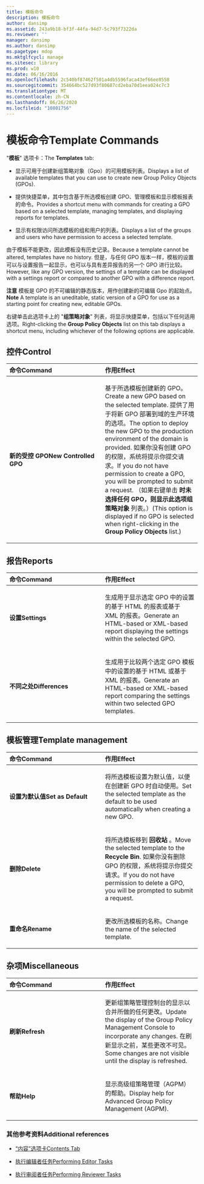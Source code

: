 ```yaml
---
title: 模板命令
description: 模板命令
author: dansimp
ms.assetid: 243a9b18-bf3f-44fa-94d7-5c793f7322da
ms.reviewer: ''
manager: dansimp
ms.author: dansimp
ms.pagetype: mdop
ms.mktglfcycl: manage
ms.sitesec: library
ms.prod: w10
ms.date: 06/16/2016
ms.openlocfilehash: 2c540bf87462f501a4db5596faca43ef66ee8558
ms.sourcegitcommit: 354664bc527d93f80687cd2eba70d1eea024c7c3
ms.translationtype: MT
ms.contentlocale: zh-CN
ms.lasthandoff: 06/26/2020
ms.locfileid: "10801756"
---
```

# <span data-ttu-id="19b9c-103">模板命令</span><span class="sxs-lookup"><span data-stu-id="19b9c-103">Template Commands</span></span>


<span data-ttu-id="19b9c-104">"**模板**" 选项卡：</span><span class="sxs-lookup"><span data-stu-id="19b9c-104">The **Templates** tab:</span></span>

-   <span data-ttu-id="19b9c-105">显示可用于创建新组策略对象（Gpo）的可用模板列表。</span><span class="sxs-lookup"><span data-stu-id="19b9c-105">Displays a list of available templates that you can use to create new Group Policy Objects (GPOs).</span></span>

-   <span data-ttu-id="19b9c-106">提供快捷菜单，其中包含基于所选模板创建 GPO、管理模板和显示模板报表的命令。</span><span class="sxs-lookup"><span data-stu-id="19b9c-106">Provides a shortcut menu with commands for creating a GPO based on a selected template, managing templates, and displaying reports for templates.</span></span>

-   <span data-ttu-id="19b9c-107">显示有权限访问所选模板的组和用户的列表。</span><span class="sxs-lookup"><span data-stu-id="19b9c-107">Displays a list of the groups and users who have permission to access a selected template.</span></span>

<span data-ttu-id="19b9c-108">由于模板不能更改，因此模板没有历史记录。</span><span class="sxs-lookup"><span data-stu-id="19b9c-108">Because a template cannot be altered, templates have no history.</span></span> <span data-ttu-id="19b9c-109">但是，与任何 GPO 版本一样，模板的设置可以与设置报告一起显示，也可以与具有差异报告的另一个 GPO 进行比较。</span><span class="sxs-lookup"><span data-stu-id="19b9c-109">However, like any GPO version, the settings of a template can be displayed with a settings report or compared to another GPO with a difference report.</span></span>

<span data-ttu-id="19b9c-110">**注意** 模板是 GPO 的不可编辑的静态版本，用作创建新的可编辑 Gpo 的起始点。</span><span class="sxs-lookup"><span data-stu-id="19b9c-110">**Note** A template is an uneditable, static version of a GPO for use as a starting point for creating new, editable GPOs.</span></span>

 

<span data-ttu-id="19b9c-111">右键单击此选项卡上的 "**组策略对象**" 列表，将显示快捷菜单，包括以下任何适用选项。</span><span class="sxs-lookup"><span data-stu-id="19b9c-111">Right-clicking the **Group Policy Objects** list on this tab displays a shortcut menu, including whichever of the following options are applicable.</span></span>

## <span data-ttu-id="19b9c-112">控件</span><span class="sxs-lookup"><span data-stu-id="19b9c-112">Control</span></span>


<table>
<colgroup>
<col width="50%" />
<col width="50%" />
</colgroup>
<thead>
<tr class="header">
<th align="left"><span data-ttu-id="19b9c-113">命令</span><span class="sxs-lookup"><span data-stu-id="19b9c-113">Command</span></span></th>
<th align="left"><span data-ttu-id="19b9c-114">作用</span><span class="sxs-lookup"><span data-stu-id="19b9c-114">Effect</span></span></th>
</tr>
</thead>
<tbody>
<tr class="odd">
<td align="left"><p><strong><span data-ttu-id="19b9c-115">新的受控 GPO</span><span class="sxs-lookup"><span data-stu-id="19b9c-115">New Controlled GPO</span></span></strong></p></td>
<td align="left"><p><span data-ttu-id="19b9c-116">基于所选模板创建新的 GPO。</span><span class="sxs-lookup"><span data-stu-id="19b9c-116">Create a new GPO based on the selected template.</span></span> <span data-ttu-id="19b9c-117">提供了用于将新 GPO 部署到域的生产环境的选项。</span><span class="sxs-lookup"><span data-stu-id="19b9c-117">The option to deploy the new GPO to the production environment of the domain is provided.</span></span> <span data-ttu-id="19b9c-118">如果你没有创建 GPO 的权限，系统将提示你提交请求。</span><span class="sxs-lookup"><span data-stu-id="19b9c-118">If you do not have permission to create a GPO, you will be prompted to submit a request.</span></span> <span data-ttu-id="19b9c-119">（如果右键单击 <strong> 时未选择任何 GPO，则显示此选项组策略对象 </strong> 列表。）</span><span class="sxs-lookup"><span data-stu-id="19b9c-119">(This option is displayed if no GPO is selected when right-clicking in the <strong>Group Policy Objects</strong> list.)</span></span></p></td>
</tr>
</tbody>
</table>

 

## <span data-ttu-id="19b9c-120">报告</span><span class="sxs-lookup"><span data-stu-id="19b9c-120">Reports</span></span>


<table>
<colgroup>
<col width="50%" />
<col width="50%" />
</colgroup>
<thead>
<tr class="header">
<th align="left"><span data-ttu-id="19b9c-121">命令</span><span class="sxs-lookup"><span data-stu-id="19b9c-121">Command</span></span></th>
<th align="left"><span data-ttu-id="19b9c-122">作用</span><span class="sxs-lookup"><span data-stu-id="19b9c-122">Effect</span></span></th>
</tr>
</thead>
<tbody>
<tr class="odd">
<td align="left"><p><strong><span data-ttu-id="19b9c-123">设置</span><span class="sxs-lookup"><span data-stu-id="19b9c-123">Settings</span></span></strong></p></td>
<td align="left"><p><span data-ttu-id="19b9c-124">生成用于显示选定 GPO 中的设置的基于 HTML 的报表或基于 XML 的报表。</span><span class="sxs-lookup"><span data-stu-id="19b9c-124">Generate an HTML-based or XML-based report displaying the settings within the selected GPO.</span></span></p></td>
</tr>
<tr class="even">
<td align="left"><p><strong><span data-ttu-id="19b9c-125">不同之处</span><span class="sxs-lookup"><span data-stu-id="19b9c-125">Differences</span></span></strong></p></td>
<td align="left"><p><span data-ttu-id="19b9c-126">生成用于比较两个选定 GPO 模板中的设置的基于 HTML 或基于 XML 的报表。</span><span class="sxs-lookup"><span data-stu-id="19b9c-126">Generate an HTML-based or XML-based report comparing the settings within two selected GPO templates.</span></span></p></td>
</tr>
</tbody>
</table>

 

## <span data-ttu-id="19b9c-127">模板管理</span><span class="sxs-lookup"><span data-stu-id="19b9c-127">Template management</span></span>


<table>
<colgroup>
<col width="50%" />
<col width="50%" />
</colgroup>
<thead>
<tr class="header">
<th align="left"><span data-ttu-id="19b9c-128">命令</span><span class="sxs-lookup"><span data-stu-id="19b9c-128">Command</span></span></th>
<th align="left"><span data-ttu-id="19b9c-129">作用</span><span class="sxs-lookup"><span data-stu-id="19b9c-129">Effect</span></span></th>
</tr>
</thead>
<tbody>
<tr class="odd">
<td align="left"><p><strong><span data-ttu-id="19b9c-130">设置为默认值</span><span class="sxs-lookup"><span data-stu-id="19b9c-130">Set as Default</span></span></strong></p></td>
<td align="left"><p><span data-ttu-id="19b9c-131">将所选模板设置为默认值，以便在创建新 GPO 时自动使用。</span><span class="sxs-lookup"><span data-stu-id="19b9c-131">Set the selected template as the default to be used automatically when creating a new GPO.</span></span></p></td>
</tr>
<tr class="even">
<td align="left"><p><strong><span data-ttu-id="19b9c-132">删除</span><span class="sxs-lookup"><span data-stu-id="19b9c-132">Delete</span></span></strong></p></td>
<td align="left"><p><span data-ttu-id="19b9c-133">将所选模板移到 <strong> 回收站 </strong> 。</span><span class="sxs-lookup"><span data-stu-id="19b9c-133">Move the selected template to the <strong>Recycle Bin</strong>.</span></span> <span data-ttu-id="19b9c-134">如果你没有删除 GPO 的权限，系统将提示你提交请求。</span><span class="sxs-lookup"><span data-stu-id="19b9c-134">If you do not have permission to delete a GPO, you will be prompted to submit a request.</span></span></p></td>
</tr>
<tr class="odd">
<td align="left"><p><strong><span data-ttu-id="19b9c-135">重命名</span><span class="sxs-lookup"><span data-stu-id="19b9c-135">Rename</span></span></strong></p></td>
<td align="left"><p><span data-ttu-id="19b9c-136">更改所选模板的名称。</span><span class="sxs-lookup"><span data-stu-id="19b9c-136">Change the name of the selected template.</span></span></p></td>
</tr>
</tbody>
</table>

 

## <span data-ttu-id="19b9c-137">杂项</span><span class="sxs-lookup"><span data-stu-id="19b9c-137">Miscellaneous</span></span>


<table>
<colgroup>
<col width="50%" />
<col width="50%" />
</colgroup>
<thead>
<tr class="header">
<th align="left"><span data-ttu-id="19b9c-138">命令</span><span class="sxs-lookup"><span data-stu-id="19b9c-138">Command</span></span></th>
<th align="left"><span data-ttu-id="19b9c-139">作用</span><span class="sxs-lookup"><span data-stu-id="19b9c-139">Effect</span></span></th>
</tr>
</thead>
<tbody>
<tr class="odd">
<td align="left"><p><strong><span data-ttu-id="19b9c-140">刷新</span><span class="sxs-lookup"><span data-stu-id="19b9c-140">Refresh</span></span></strong></p></td>
<td align="left"><p><span data-ttu-id="19b9c-141">更新组策略管理控制台的显示以合并所做的任何更改。</span><span class="sxs-lookup"><span data-stu-id="19b9c-141">Update the display of the Group Policy Management Console to incorporate any changes.</span></span> <span data-ttu-id="19b9c-142">在刷新显示之前，某些更改不可见。</span><span class="sxs-lookup"><span data-stu-id="19b9c-142">Some changes are not visible until the display is refreshed.</span></span></p></td>
</tr>
<tr class="even">
<td align="left"><p><strong><span data-ttu-id="19b9c-143">帮助</span><span class="sxs-lookup"><span data-stu-id="19b9c-143">Help</span></span></strong></p></td>
<td align="left"><p><span data-ttu-id="19b9c-144">显示高级组策略管理（AGPM）的帮助。</span><span class="sxs-lookup"><span data-stu-id="19b9c-144">Display help for Advanced Group Policy Management (AGPM).</span></span></p></td>
</tr>
</tbody>
</table>

 

### <span data-ttu-id="19b9c-145">其他参考资料</span><span class="sxs-lookup"><span data-stu-id="19b9c-145">Additional references</span></span>

-   [<span data-ttu-id="19b9c-146">“内容”选项卡</span><span class="sxs-lookup"><span data-stu-id="19b9c-146">Contents Tab</span></span>](contents-tab-agpm40.md)

-   [<span data-ttu-id="19b9c-147">执行编辑者任务</span><span class="sxs-lookup"><span data-stu-id="19b9c-147">Performing Editor Tasks</span></span>](performing-editor-tasks-agpm40.md)

-   [<span data-ttu-id="19b9c-148">执行审阅者任务</span><span class="sxs-lookup"><span data-stu-id="19b9c-148">Performing Reviewer Tasks</span></span>](performing-reviewer-tasks-agpm40.md)

 

 





